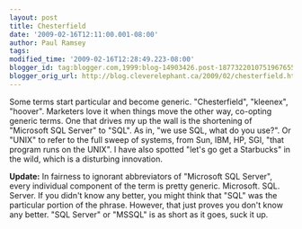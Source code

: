 ```yaml
---
layout: post
title: Chesterfield
date: '2009-02-16T12:11:00.001-08:00'
author: Paul Ramsey
tags: 
modified_time: '2009-02-16T12:28:49.223-08:00'
blogger_id: tag:blogger.com,1999:blog-14903426.post-1877322010751967655
blogger_orig_url: http://blog.cleverelephant.ca/2009/02/chesterfield.html
---
```


Some terms start particular and become generic. "Chesterfield", "kleenex", "hoover". Marketers love it when things move the other way, co-opting generic terms. One that drives my up the wall is the shortening of "Microsoft SQL Server" to "SQL".  As in, "we use SQL, what do you use?".  Or "UNIX" to refer to the full sweep of systems, from Sun, IBM, HP, SGI, "that program runs on the UNIX".  I have also spotted "let's go get a Starbucks" in the wild, which is a disturbing innovation.

**Update:** In fairness to ignorant abbreviators of "Microsoft SQL Server", every individual component of the term is pretty generic. Microsoft. SQL. Server. If you didn't know any better, you might think that "SQL" was the particular portion of the phrase. However, that just proves you don't know any better.  "SQL Server" or "MSSQL" is as short as it goes, suck it up.

